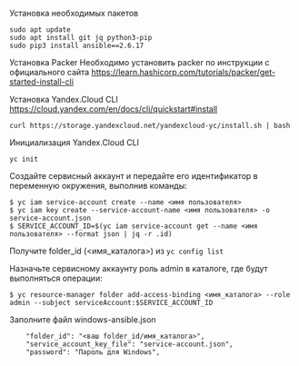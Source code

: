 Установка необходимых пакетов
```
sudo apt update
sudo apt install git jq python3-pip
sudo pip3 install ansible==2.6.17
```

Установка Packer
Необходимо установить packer по инструкции с официального сайта https://learn.hashicorp.com/tutorials/packer/get-started-install-cli

Установка Yandex.Cloud CLI
https://cloud.yandex.com/en/docs/cli/quickstart#install
```
curl https://storage.yandexcloud.net/yandexcloud-yc/install.sh | bash
```
Инициализация Yandex.Cloud CLI
```
yc init
```
Создайте сервисный аккаунт и передайте его идентификатор в переменную окружения, выполнив команды:
```
$ yc iam service-account create --name <имя пользователя>
$ yc iam key create --service-account-name <имя пользователя> -o service-account.json
$ SERVICE_ACCOUNT_ID=$(yc iam service-account get --name <имя пользователя> --format json | jq -r .id)
```

Получите folder_id (<имя_каталога>) из `yc config list`

Назначьте сервисному аккаунту роль admin в каталоге, где будут выполняться операции:
```
$ yc resource-manager folder add-access-binding <имя_каталога> --role admin --subject serviceAccount:$SERVICE_ACCOUNT_ID
```

Заполните файл windows-ansible.json
```
    "folder_id": "<ваш folder_id/имя_каталога>",
    "service_account_key_file": "service-account.json",
    "password": "Пароль для Windows",
```
